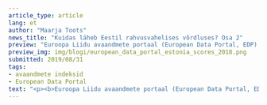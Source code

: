```yaml
---
article_type: article
lang: et
author: "Maarja Toots"
news_title: "Kuidas läheb Eestil rahvusvahelises võrdluses? Osa 2"
preview: "Euroopa Liidu avaandmete portaal (European Data Portal, EDP) lõpetas suvel järjekordse andmekogumisringi, milles EL liikmesriigid andsid aru avaandmete pakkumise ja kasutamise olukorrast oma riigis. Viiendat korda toimuv üle-euroopaline võrdlusuuring Open Data Maturity Landscaping mõõdab riikide edusamme neljas plaanis: avaandmete poliitika, avaandmete portaal, avaandmete mõju ja andmete kvaliteet. Kuhu Eesti selles edetabelis paigutub?"
preview_img: img/blogi/european_data_portal_estonia_scores_2018.png
submitted: 2019/08/31
tags:
- avaandmete indeksid
- European Data Portal
text: "<p><b>Euroopa Liidu avaandmete portaal (European Data Portal, EDP) lõpetas suvel järjekordse andmekogumisringi, milles EL liikmesriigid andsid aru avaandmete pakkumise ja kasutamise olukorrast oma riigis. Viiendat korda toimuv üle-euroopaline võrdlusuuring <a href=\"https://www.europeandataportal.eu/en/dashboard#2018\" title=\"Open Data Maturity Landscaping\">Open Data Maturity Landscaping</a> mõõdab riikide edusamme neljas plaanis -  avaandmete poliitika, avaandmete portaal, avaandmete mõju ja andmete kvaliteet. Kuhu Eesti selles edetabelis paigutub?</b></p><p>Eelmisel aastal Eestil just väga hästi ei läinud – 'küpsusskoor' 0.43 skaalal 0-1 jättis meid 31 riigi seas tagant viiendaks, otse Läti sappa. Edetabeli tipus troonisid aga skooriga 0.87 ja enam Iirimaa ja Hispaania. Võrdluses osales 27 Euroopa Liidu liikmesriiki (Ungari jättis küsimustiku täitmata), lisaks Island, Liechtenstein, Norra ja Šveits.</p><p><img src=\"/img/blogi/european_data_portal_estonia_scores_2018.png\" style=\"width: 100%;\"></p><p><em>Joonis -  Eesti 2018. aasta tulemused EDP avaandmete uuringus (allikas -  EDP)</em></p><p>Nagu näha, hinnatati Euroopa standardite järgi küllaltki kõrgelt Eesti poliitikaraamistikku ja seadusandlust, mis sätestab, et avaliku sektori andmed on vaikimisi avalikud, edasijagatavad ja taaskasutatavad. Kehvemini olid aga lood riiklikus avaandmete portaalis leiduvate avaandmete kvaliteedi ja mõjuga. Näiteks oli andmehulkade uuendamine portaali eelmises versioonis suuresti käsitöö ja puudus läbimõeldud protsess metaandmete uuendamiseks ja kvaliteedi tõstmiseks. Puudujäägiks oli toona ka andmete nadi piiriülene koosvõime ja leitavus, mis tulenes peamiselt sellest, et andmete kirjeldamise viis ei lähtunud üle-euroopaliselt soovitatud <a href=\"https://www.w3.org/TR/vocab-dcat\" title=\"DCAT\">DCAT</a> mudelist.</p><p>Veel problemaatilisemaks peeti andmete tegelikku mõju. Tuleb kohe märkida, et EDP lähenemine mõjule on üsna (ehk isegi liiga) lihtne – mida rohkem avaandmeid kasutavaid rakendusi, teenuseid ja protsesse, seda suurem eeldatav mõju. Kasutusjuhtumite põhjal hinnatakse avaandmete mõju poliitikakujundamisele, sotsiaalsete probleemide lahendamisele ja keskkonnale (õigemini avalikkuse teadlikkusele keskkonna olukorrast). Üksnes majandusliku mõju puhul vaadatakse konkreetsemalt avaandmete majanduslikku mõju hindavate uuringute olemasolu. Eestil viimaseid paraku raporteerida ei olnud, mistap selles aspektis skooriks ümmargune null.</p><p>Mõneti võib Eesti kesist tulemust eelmisel aastal pidada ka asjaolude kurvaks kokkusattumuseks. Ehkki 2018. aasta jooksul toimus siinsel avaandmete maastikul mitu olulist arengut, kogus EDP oma andmed juba maikuus, mil neid arenguid alles ette valmistati. Seega ei peegelda Eesti eelmise aasta tulemus samal aastal aset leidnud olulisi sündmusi, nagu portaali opendata.riik.ee taaskäivitamine uuel platvormil, kümnete uute andmehulkade lisandumine portaali või uued nõuded andmehulkade metainfole, mis annavad varasemast detailsema ülevaate andmete kvaliteedist ja järgivad andmete kirjeldamisel ühtset <a href=\"https://joinup.ec.europa.eu/solution/dcat-application-profile-data-portals-europe/about\" title=\"DCAT-AP\">Euroopa DCAT-AP standardit</a>, võimaldades näiteks <a href=\"https://www.europeandataportal.eu/data/#/datasets?catalog=avaandmete-portaal\" title=\"European Data Portal\">Euroopa avaandmete portaalil</a> Eesti avaandmete portaalist automaatselt andmeid korjata.</p><p>Hea uudis on aga see, et tänavuses uuringus oli võimalik kõiki neid edusamme juba kajastada ja EDP esialgse analüüsi põhjal on sel aastal põhjust oodata Eesti skoori paranemist. Millisele positsioonile Eesti teiste Euroopa riikide kõrval täpselt platseerub, selgub novembrikuu paiku, mil uuringutulemused peaksid avalikuks saama. Esimeste märkide järgi oleme aga alustanud liikumist suunas, mida Euroopa avaandmete ekspertide ja suunaseadjad eeskujulikuks peavad.</p><p>Sellegipoolest on vara loorberitele aset tegema hakata. Vaadates, millise kiirusega areneb Euroopa arusaam avaandmetest, on avaandmete „hästi tegemine“ justkui liikuv märklaud. Kui veel mõni aeg tagasi tegelesid paljud riigid avaandmete avaldamiskohustuse seadusandlusesse kirjutamisega, siis nüüd ei piisa enam poliitika vastuvõtmisest ja uute andmehulkade portaali paiskamisest, vaid tuleb õppida mõistma ja mõõtma andmete reaalset kasutust ja mõju.</p><p>Ühelt poolt pöörab avaandmete mõjule tähelepanu EDP uuring, mille <a href=\"Summary of the EDP landscaping method.pdf\" title=\"EDP landscaping method\">metoodika</a> omistab mõjule poliitikaraamistiku, portaali kasutatavuse ja andmete kvaliteediga võrdse kaalu. Nii on näiteks Iirimaa jõudsa hüppe taga (paari aastaga 18. kohalt esimeseks) teadlikud jõupingutused andmehulkade kvaliteedi ja kasutatavuse parandamiseks. Selleks on Iirimaa pannud erilist rõhku portaalis viidatud andmete põhjalikule dokumentatsioonile, mis võimaldaks kasutajatel andmeid mõista ja kasutada – vaata näiteid <a href=\"https://data.gov.ie/dataset\" title=\"Ireland's Open Data Portal\">SIIT</a>. EDP eelmise aasta esikolmiku puhul – Iirimaa, Hispaania ja Prantsusmaa – hindas EDP uuring kõrgelt just nende riikide strateegilist lähenemist andmete avaldamisele ja mõju mõõtmisele – need valitsused on seadnud avaandmete kasutamise strateegiliseks eesmärgiks, määratlenud avalikkuse jaoks olulisimad valdkonnad, milles avaandmed peaksid olema kättesaadavad, ning on hakanud tegelema andmete avaldamise ja kasutamise järjepideva monitoorimisega. Hea näide on siin Prantsusmaa, kes juurutab süsteemset lähenemist andmete mõju mõistmisele ja suurendamisele. Prantsuse avaandmetega tegelev valitsusagentuur <a href=\"https://www.etalab.gouv.fr\" title=\"Etalab\">Etalab</a> on tegelenud aktiivselt kasutajate ja andmevaldajate kokkuviimisega, et defineerida kasutajate jaoks olulised andmestikud ja nende avamise eest hea seista. Prantsuse mõttekoda FING veab aga Etalabi toel mitmeaastast mahukat projekti avaandmete mõju tõstmiseks aastaks 2025. Projektil on kolm peamist tegevussuunda -  vaadata tagasi senistele tulemustele ja analüüsida hetkeolukorda, toetada innovaatilisi ja eksperimentaalseid lähenemisi andmete pakkumise ja kasutamise ergutamiseks ning koostada teekaart järgmiste sammudega avaandmete strateegilise mõju suurendamiseks. Prantsuse keele oskajad saavad projektist rohkem teada <a href=\"http://fing.org/IMG/pdf/Open_Data_2025_officiel-3.pdf\" title=\"Open Data 2025\">SIIT</a>.</p><p>Teisalt võtsid EL liikmesriigid äsja vastu <a href=\"https://ec.europa.eu/digital-single-market/en/european-legislation-reuse-public-sector-information\" title=\"Open Data Directive\">uue avaandmete direktiivi</a>, mis tutvustab ühe uuendusena „kõrge väärtusega andmestike“ (<i>high-value datasets</i>) mõistet ja nõuab riikidelt olulise majandusliku ja sotsiaalse mõjuga andmestike avalikkusele kättesaadavaks tegemist tasuta, taaskasutust lubava litsentsiga, masinmõistetavas formaadis, APIde kaudu ja võimalusel allalaaditavate andmehulkadena. Praeguseks on jõutud arusaamisele, et avalikkusele eriti väärtuslikke andmeid leidub kuues valdkonnas -  ruumiandmed, keskkond ja kaugseire, ilmaandmed, transport, ettevõtlus ja statistika. Konkreetsete andmestike määratlemine nende kategooriate raames alles käib, mistõttu rohkemat selgust on oodata aasta lõpu poole. Igal juhul võib nendes arengutes näha nihkumist uue kasutus- ja mõjukeskse avaandmete paradigma poole, mida Eestil on EL liikmesriigi ja kogenud e-riigina võimalik aktiivselt kujundada. Selleks aga, et paradigmanihe jalust ei rabaks (ja meid edetabelites allapoole ei kolistaks), tasuks andmeavaldajatel juba täna küsima hakata, kes ja milleks nende andmeid kasutab. Kui vastus ei ole selge, on viimane aeg olemasolevate või potentsiaalsete kasutajatega rääkima hakata, näiteks korraldada vastavate andmehulkade taaskasutamisele pühendatud häkaton, lisada oma andmestike juurde lihtne tagasisideküsitlus või paluda huvilistel end üles anda <a href=\"https://github.com/okestonia/Estonian-Open-Data-Issue-Tracker/issues\" title= GitHub issue tracker\">GitHubis</a>.</p><p><i>avaandmete portaali sisustatakse Euroopa Liidu struktuuritoetuse toetusskeemist 'Infoühiskonna teadlikkuse tõstmine', mida rahastab Euroopa Regionaalarengu Fond. Projekti tegevusi viib ellu MTÜ Open Knowledge Estonia.</i></p>"
---
```

